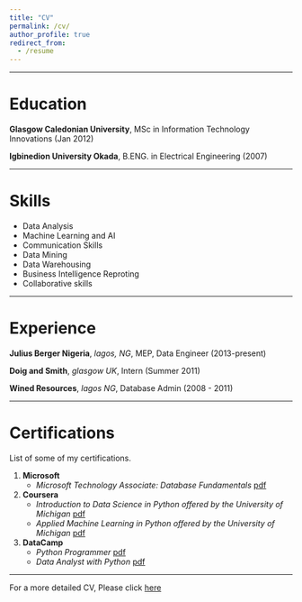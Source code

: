 ```yaml
---
title: "CV"
permalink: /cv/
author_profile: true
redirect_from:
  - /resume
---
```


***

# Education

**Glasgow Caledonian University**, MSc in Information Technology Innovations (Jan 2012)    

**Igbinedion University Okada**, B.ENG. in Electrical Engineering (2007)   


***

# Skills  

* Data Analysis
* Machine Learning and AI
* Communication Skills 
* Data Mining
* Data Warehousing
* Business Intelligence Reproting
* Collaborative skills

***

# Experience

**Julius Berger Nigeria**, _lagos, NG_, MEP, Data Engineer (2013-present)  

**Doig and Smith**, _glasgow UK_, Intern (Summer 2011)  

**Wined Resources**, _lagos NG_, Database Admin (2008 - 2011)

***

# Certifications

List of some of my certifications.
1. **Microsoft** 
    * _Microsoft Technology Associate: Database Fundamentals_ [pdf](https://github.com/mrAlakija/mrAlakija.github.io/blob/master/files/MTA%20Certificate.pdf)
2. **Coursera** 
    * _Introduction to Data Science in Python offered by the University of Michigan_ [pdf](https://www.coursera.org/account/accomplishments/verify/V7BLBV2T9Q9H)
    * _Applied Machine Learning in Python offered by the University of Michigan_ [pdf](https://www.coursera.org/account/accomplishments/verify/YRWJTQ7NWD9A)
3. **DataCamp** 
    * _Python Programmer_ [pdf](https://www.datacamp.com/statement-of-accomplishment/track/18fe12bd5dc445c5a6ee8ed1af592bf39636fe87)
    * _Data Analyst with Python_ [pdf](https://www.datacamp.com/statement-of-accomplishment/track/2a64bda7e4a33fd900406ce7522d35d8a6a4142c)

***

For a more detailed CV, Please click [here]()




